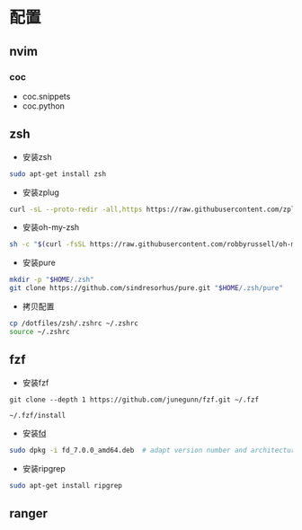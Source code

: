 # 配置

## nvim
### coc

+ coc.snippets
+ coc.python

## zsh
+ 安装zsh
```sh
sudo apt-get install zsh
```

+ 安装zplug
```sh
curl -sL --proto-redir -all,https https://raw.githubusercontent.com/zplug/installer/master/installer.zsh | zsh
```

+ 安装oh-my-zsh
```sh
sh -c "$(curl -fsSL https://raw.githubusercontent.com/robbyrussell/oh-my-zsh/master/tools/install.sh)"
```
+ 安装pure
```sh
mkdir -p "$HOME/.zsh"
git clone https://github.com/sindresorhus/pure.git "$HOME/.zsh/pure"
```

+ 拷贝配置
```sh
cp /dotfiles/zsh/.zshrc ~/.zshrc
source ~/.zshrc
```

## fzf
+ 安装fzf
```
git clone --depth 1 https://github.com/junegunn/fzf.git ~/.fzf

~/.fzf/install
```

+ 安装[fd](https://github.com/chinanf-boy/fd-zh#%E5%AE%89%E8%A3%85)

```sh
sudo dpkg -i fd_7.0.0_amd64.deb  # adapt version number and architectur
```

+ 安装ripgrep
```sh
sudo apt-get install ripgrep
```

## ranger

